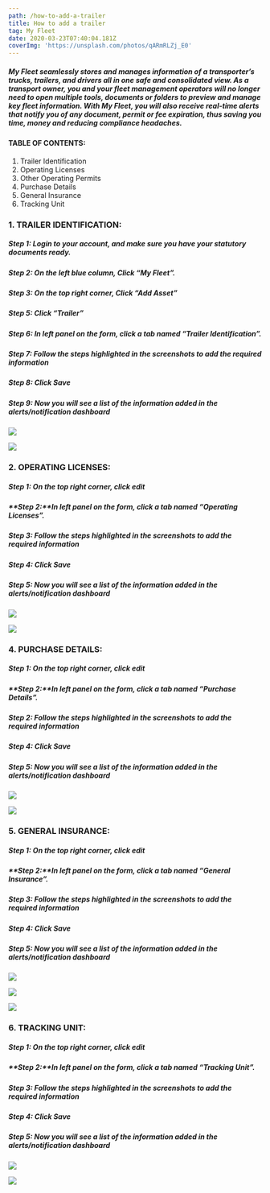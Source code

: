 ```yaml
---
path: /how-to-add-a-trailer
title: How to add a trailer
tag: My Fleet
date: 2020-03-23T07:40:04.181Z
coverImg: 'https://unsplash.com/photos/qARmRLZj_E0'
---
```

##### My Fleet seamlessly stores and manages information of a transporter’s trucks, trailers, and drivers all in one safe and consolidated view. As a transport owner, you and your fleet management operators will no longer need to open multiple tools, documents or folders to preview and manage key fleet information. With My Fleet, you will also receive real-time alerts that notify you of any document, permit or fee expiration, thus saving you time, money and reducing compliance headaches.

#### TABLE OF CONTENTS:

1. Trailer Identification
2. Operating Licenses
3. Other Operating Permits
4. Purchase Details
5. General Insurance
6. Tracking Unit

### 1. TRAILER IDENTIFICATION:

##### Step 1: Login to your account, and make sure you have your statutory documents ready.

##### Step 2: On the left blue column, Click “My Fleet”.

##### Step 3: On the top right corner, Click “Add Asset”

##### Step 5: Click “Trailer”

##### Step 6: In left panel on the form, click a tab named “Trailer Identification”.

##### Step 7: Follow the steps highlighted in the screenshots to add the required information

##### Step 8: Click Save

##### Step 9: Now you will see a list of the information added in the alerts/notification dashboard

![](/uploads/screenshot-2020-03-26-at-14.30.53.png)

![](/uploads/screenshot-2020-03-26-at-14.31.49.png)

### 2. OPERATING LICENSES:

##### Step 1: On the top right corner, click edit

##### **Step 2:**In left panel on the form, click a tab named “Operating Licenses”.

##### Step 3: Follow the steps highlighted in the screenshots to add the required information

##### Step 4: Click Save

##### Step 5: Now you will see a list of the information added in the alerts/notification dashboard

![](/uploads/screenshot-2020-03-26-at-14.36.52.png)

![](/uploads/screenshot-2020-03-26-at-14.38.43.png)

### 4. PURCHASE DETAILS:

##### Step 1: On the top right corner, click edit

##### **Step 2:**In left panel on the form, click a tab named “Purchase Details”.

##### Step 2: Follow the steps highlighted in the screenshots to add the required information

##### Step 4: Click Save

##### Step 5: Now you will see a list of the information added in the alerts/notification dashboard

![](/uploads/screenshot-2020-03-26-at-14.34.27.png)

![](/uploads/screenshot-2020-03-26-at-14.33.53.png)

### 5. GENERAL INSURANCE:

##### Step 1: On the top right corner, click edit

##### **Step 2:**In left panel on the form, click a tab named “General Insurance”.

##### Step 3: Follow the steps highlighted in the screenshots to add the required information

##### Step 4: Click Save

##### Step 5: Now you will see a list of the information added in the alerts/notification dashboard

![](/uploads/screenshot-2020-03-26-at-14.43.38.png)

![](/uploads/screenshot-2020-03-26-at-14.44.04.png)

![](/uploads/screenshot-2020-03-26-at-14.44.12.png)

### 6. TRACKING UNIT:

##### Step 1: On the top right corner, click edit

##### **Step 2:**In left panel on the form, click a tab named “Tracking Unit”.

##### Step 3: Follow the steps highlighted in the screenshots to add the required information

##### Step 4: Click Save

##### Step 5: Now you will see a list of the information added in the alerts/notification dashboard

![](/uploads/screenshot-2020-03-26-at-14.39.48.png)

![](/uploads/screenshot-2020-03-26-at-14.39.33.png)